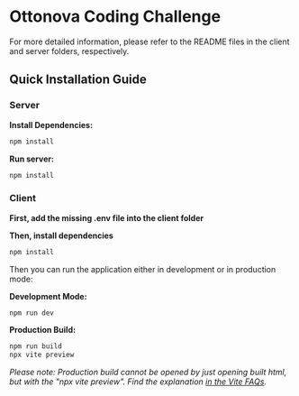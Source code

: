# Ottonova Coding Challenge

For more detailed information, please refer to the README files in the client and server folders, respectively.

## Quick Installation Guide

### Server

**Install Dependencies:**
   ```bash
   npm install
   ```

**Run server:**
   ```bash
   npm install
   ```
   
### Client

**First, add the missing .env file into the client folder**

**Then, install dependencies**
   ```bash
   npm install
   ```

Then you can run the application either in development or in production mode:

**Development Mode:**
```bash
npm run dev
```
**Production Build:**

```bash
npm run build
npx vite preview
```
*Please note: Production build cannot be opened by just opening built html, but with the "npx vite preview". Find the explanation <a href="https://vitejs.dev/guide/troubleshooting#build">in the Vite FAQs</a>.*
